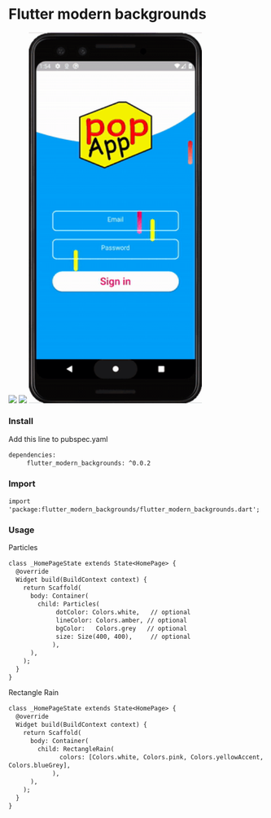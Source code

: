 # Flutter modern backgrounds

<img src="https://github.com/studioidan/flutter_modern_backgrounds/blob/master/art/particles1.gif" width="340px" />
<img src="https://github.com/studioidan/flutter_modern_backgrounds/blob/master/art/particles2.gif" width="340px" />
<img src="https://github.com/studioidan/flutter_modern_backgrounds/blob/master/art/rectangle-rain1.gif" width="340px" />

### Install

Add this line to pubspec.yaml

```
dependencies:
     flutter_modern_backgrounds: ^0.0.2
```


### Import
```
import 'package:flutter_modern_backgrounds/flutter_modern_backgrounds.dart';

```

### Usage

Particles
```
class _HomePageState extends State<HomePage> {
  @override
  Widget build(BuildContext context) {
    return Scaffold(
      body: Container(
        child: Particles(
             dotColor: Colors.white,   // optional
             lineColor: Colors.amber, // optional
             bgColor:   Colors.grey   // optional
             size: Size(400, 400),     // optional
            ),
      ),
    );
  }
}
```

Rectangle Rain
```
class _HomePageState extends State<HomePage> {
  @override
  Widget build(BuildContext context) {
    return Scaffold(
      body: Container(
        child: RectangleRain(
              colors: [Colors.white, Colors.pink, Colors.yellowAccent, Colors.blueGrey],
            ),
      ),
    );
  }
}
```

